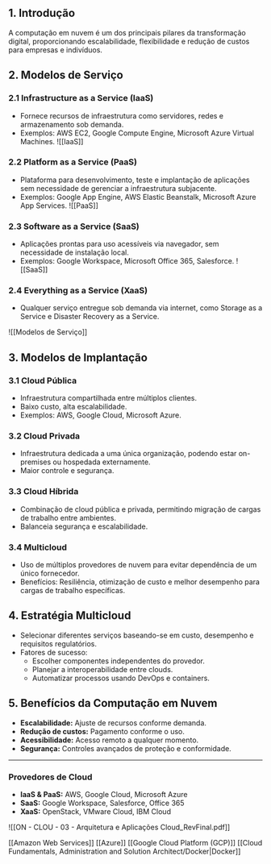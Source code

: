 
## 1. Introdução

A computação em nuvem é um dos principais pilares da transformação digital, proporcionando escalabilidade, flexibilidade e redução de custos para empresas e indivíduos.

## 2. Modelos de Serviço

### 2.1 Infrastructure as a Service (IaaS)

- Fornece recursos de infraestrutura como servidores, redes e armazenamento sob demanda.
- Exemplos: AWS EC2, Google Compute Engine, Microsoft Azure Virtual Machines.
![[IaaS]]
### 2.2 Platform as a Service (PaaS)

- Plataforma para desenvolvimento, teste e implantação de aplicações sem necessidade de gerenciar a infraestrutura subjacente.
- Exemplos: Google App Engine, AWS Elastic Beanstalk, Microsoft Azure App Services.
![[PaaS]]
### 2.3 Software as a Service (SaaS)

- Aplicações prontas para uso acessíveis via navegador, sem necessidade de instalação local.
- Exemplos: Google Workspace, Microsoft Office 365, Salesforce.
![[SaaS]]
### 2.4 Everything as a Service (XaaS)

- Qualquer serviço entregue sob demanda via internet, como Storage as a Service e Disaster Recovery as a Service.


![[Modelos de Serviço]]


## 3. Modelos de Implantação

### 3.1 Cloud Pública

- Infraestrutura compartilhada entre múltiplos clientes.
- Baixo custo, alta escalabilidade.
- Exemplos: AWS, Google Cloud, Microsoft Azure.

### 3.2 Cloud Privada

- Infraestrutura dedicada a uma única organização, podendo estar on-premises ou hospedada externamente.
- Maior controle e segurança.

### 3.3 Cloud Híbrida

- Combinação de cloud pública e privada, permitindo migração de cargas de trabalho entre ambientes.
- Balanceia segurança e escalabilidade.

### 3.4 Multicloud

- Uso de múltiplos provedores de nuvem para evitar dependência de um único fornecedor.
- Benefícios: Resiliência, otimização de custo e melhor desempenho para cargas de trabalho específicas.

## 4. Estratégia Multicloud

- Selecionar diferentes serviços baseando-se em custo, desempenho e requisitos regulatórios.
- Fatores de sucesso:
    - Escolher componentes independentes do provedor.
    - Planejar a interoperabilidade entre clouds.
    - Automatizar processos usando DevOps e containers.

## 5. Benefícios da Computação em Nuvem

- **Escalabilidade:** Ajuste de recursos conforme demanda.
- **Redução de custos:** Pagamento conforme o uso.
- **Acessibilidade:** Acesso remoto a qualquer momento.
- **Segurança:** Controles avançados de proteção e conformidade.

---

###  Provedores de Cloud

- **IaaS & PaaS:** AWS, Google Cloud, Microsoft Azure
- **SaaS:** Google Workspace, Salesforce, Office 365
- **XaaS:** OpenStack, VMware Cloud, IBM Cloud



![[ON - CLOU - 03 - Arquitetura e Aplicações Cloud_RevFinal.pdf]]



[[Amazon Web Services]]
[[Azure]]
[[Google Cloud Platform (GCP)]]
[[Cloud Fundamentals, Administration and Solution Architect/Docker|Docker]]

